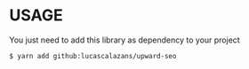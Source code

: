 # USAGE

You just need to add this library as dependency to your project

```
$ yarn add github:lucascalazans/upward-seo
```
